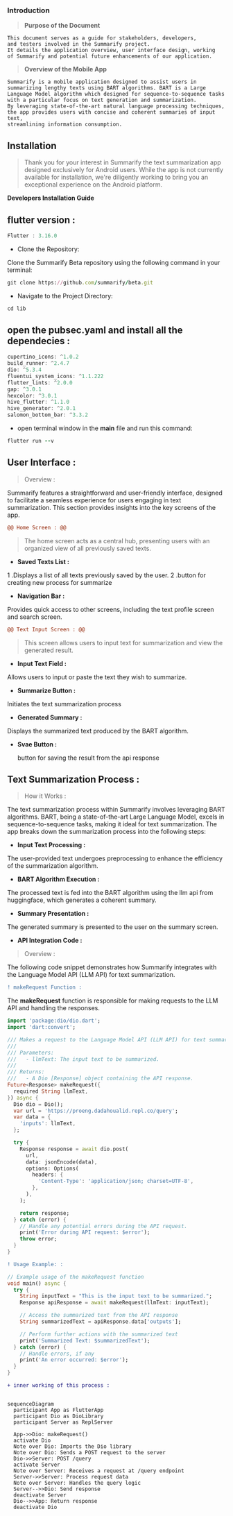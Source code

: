 ### Introduction

> **Purpose of the Document**

	This document serves as a guide for stakeholders, developers, 
	and testers involved in the Summarify project. 
	It details the application overview, user interface design, working 
	of Summarify and potential future enhancements of our application.

> **Overview of the Mobile App**

	Summarify is a mobile application designed to assist users in
	summarizing lengthy texts using BART algorithms. BART is a Large 
	Language Model algorithm which designed for sequence-to-sequence tasks
	with a particular focus on text generation and summarization. 
	By leveraging state-of-the-art natural language processing techniques, 
	the app provides users with concise and coherent summaries of input text, 
	streamlining information consumption.

## Installation

> Thank you for your interest in Summarify  the text summarization app designed exclusively for Android users. While the app is not currently available for installation, we're diligently working to bring you an exceptional experience on the Android platform.

**Developers Installation Guide**

## flutter version : 

```java
Flutter : 3.16.0
```

- Clone the Repository:

Clone the Summarify Beta repository using the following command in your terminal:

```ruby
git clone https://github.com/summarify/beta.git
```

- Navigate to the Project Directory:
  
```ruby
cd lib
```
## open the pubsec.yaml and install all the dependecies : 

```java
cupertino_icons: ^1.0.2
build_runner: ^2.4.7
dio: ^5.3.4
fluentui_system_icons: ^1.1.222
flutter_lints: ^2.0.0
gap: ^3.0.1
hexcolor: ^3.0.1
hive_flutter: ^1.1.0
hive_generator: ^2.0.1
salomon_bottom_bar: ^3.3.2
```

- open terminal window in the **main** file and run this command:
  
```ruby
flutter run --v
```

## User Interface : 

> Overview :

Summarify features a straightforward and user-friendly interface, designed to facilitate a seamless experience for users engaging in text summarization. This section provides insights into the key screens of the app.

```diff
@@ Home Screen : @@
```

> The home screen acts as a central hub, presenting users with an organized view of all previously saved texts.

- **Saved Texts List :**

1 .Displays a list of all texts previously saved by the user.
2 .button for creating new process for summarize

- **Navigation Bar :**

Provides quick access to other screens, including the text profile screen and search screen.

```diff
@@ Text Input Screen : @@
```
> This screen allows users to input text for summarization and view the generated result.

- **Input Text Field :**

Allows users to input or paste the text they wish to summarize.

- **Summarize Button :**

Initiates the text summarization process

- **Generated Summary :**

Displays the summarized text produced by the BART algorithm.

- **Svae Button :**

  button for saving the result from the api response

## Text Summarization Process :

> How it Works :

The text summarization process within Summarify involves leveraging BART algorithms. BART, being a state-of-the-art Large Language Model, excels in sequence-to-sequence tasks, making it ideal for text summarization. The app breaks down the summarization process into the following steps:

- **Input Text Processing :**

The user-provided text undergoes preprocessing to enhance the efficiency of the summarization algorithm.

- **BART Algorithm Execution :**

The processed text is fed into the BART algorithm using the llm api from huggingface, which generates a coherent summary.

- **Summary Presentation :**

The generated summary is presented to the user on the summary screen.

- **API Integration Code :**

> Overview :

The following code snippet demonstrates how Summarify integrates with the Language Model API (LLM API) for text summarization.

```diff
! makeRequest Function : 
```
The **makeRequest** function is responsible for making requests to the LLM API and handling the responses.

```dart
import 'package:dio/dio.dart';
import 'dart:convert';

/// Makes a request to the Language Model API (LLM API) for text summarization.
///
/// Parameters:
///   - llmText: The input text to be summarized.
///
/// Returns:
///   - A Dio [Response] object containing the API response.
Future<Response> makeRequest({
  required String llmText,
}) async {
  Dio dio = Dio();
  var url = 'https://proeng.dadahoualid.repl.co/query';
  var data = {
    'inputs': llmText,
  };

  try {
    Response response = await dio.post(
      url,
      data: jsonEncode(data),
      options: Options(
        headers: {
          'Content-Type': 'application/json; charset=UTF-8',
        },
      ),
    );

    return response;
  } catch (error) {
    // Handle any potential errors during the API request.
    print('Error during API request: $error');
    throw error;
  }
}

```

```diff
! Usage Example: : 
```

```dart
// Example usage of the makeRequest function
void main() async {
  try {
    String inputText = "This is the input text to be summarized.";
    Response apiResponse = await makeRequest(llmText: inputText);

    // Access the summarized text from the API response
    String summarizedText = apiResponse.data['outputs'];

    // Perform further actions with the summarized text
    print('Summarized Text: $summarizedText');
  } catch (error) {
    // Handle errors, if any
    print('An error occurred: $error');
  }
}

```

```diff
+ inner working of this process : 
```

```mermaid

sequenceDiagram
  participant App as FlutterApp
  participant Dio as DioLibrary
  participant Server as ReplServer

  App->>Dio: makeRequest()
  activate Dio
  Note over Dio: Imports the Dio library
  Note over Dio: Sends a POST request to the server
  Dio->>Server: POST /query
  activate Server
  Note over Server: Receives a request at /query endpoint
  Server->>Server: Process request data
  Note over Server: Handles the query logic
  Server-->>Dio: Send response
  deactivate Server
  Dio-->>App: Return response
  deactivate Dio

```

